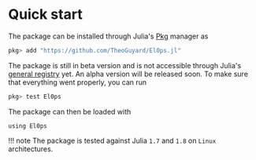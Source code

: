 # Quick start

The package can be installed through Julia's [Pkg](https://docs.julialang.org/en/v1/stdlib/Pkg/) manager as

```julia
pkg> add "https://github.com/TheoGuyard/El0ps.jl"
```

The package is still in beta version and is not accessible through Julia's [general registry](https://github.com/JuliaRegistries/General) yet.
An alpha version will be released soon.
To make sure that everything went properly, you can run

```julia
pkg> test El0ps
```

The package can then be loaded with 

```@example quickstart
using El0ps
```

!!! note 
    The package is tested against Julia `1.7` and `1.8` on `Linux` architectures.
    